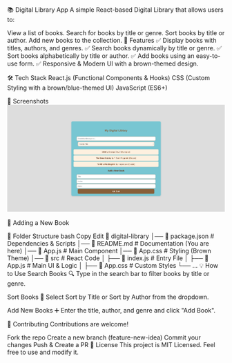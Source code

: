 📚 Digital Library App
A simple React-based Digital Library that allows users to:

View a list of books.
Search for books by title or genre.
Sort books by title or author.
Add new books to the collection.
🚀 Features
✅ Display books with titles, authors, and genres.
✅ Search books dynamically by title or genre.
✅ Sort books alphabetically by title or author.
✅ Add books using an easy-to-use form.
✅ Responsive & Modern UI with a brown-themed design.

🛠️ Tech Stack
React.js (Functional Components & Hooks)
CSS (Custom Styling with a brown/blue-themed UI)
JavaScript (ES6+)


📸 Screenshots
![alt text](image.png)

📑 Adding a New Book

📁 Folder Structure
bash
Copy
Edit
📂 digital-library
│── 📄 package.json        # Dependencies & Scripts
│── 📄 README.md           # Documentation (You are here)
│── 📄 App.js              # Main Component
│── 📄 App.css             # Styling (Brown Theme)
│── 📂 src                 # React Code
│   ├── 📄 index.js        # Entry File
│   ├── 📄 App.js          # Main UI & Logic
│   ├── 📄 App.css         # Custom Styles
└── ...
💡 How to Use
Search Books
🔍 Type in the search bar to filter books by title or genre.

Sort Books
🔄 Select Sort by Title or Sort by Author from the dropdown.

Add New Books
➕ Enter the title, author, and genre and click "Add Book".

🤝 Contributing
Contributions are welcome!

Fork the repo
Create a new branch (feature-new-idea)
Commit your changes
Push & Create a PR
📜 License
This project is MIT Licensed. Feel free to use and modify it.